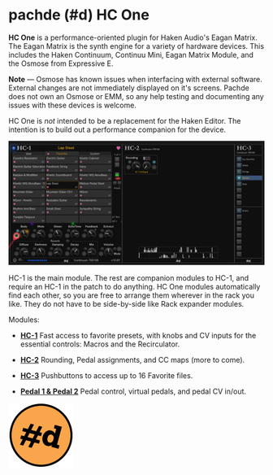 # pachde (#d) HC One

**HC One** is a performance-oriented plugin for Haken Audio's Eagan Matrix.
The Eagan Matrix is the synth engine for a variety of hardware devices.
This includes the Haken Continuum, Continuu Mini, Eagan Matrix Module, and the Osmose from Expressive E.

**Note** — Osmose has known issues when interfacing with external software.
External changes are not immediately displayed on it's screens.
Pachde does not own an Osmose or EMM, so any help testing and documenting any issues with these devices is welcome.

HC One is *not* intended to be a replacement for the Haken Editor.
The intention is to build out a performance companion for the device.

![HC One modules](HC-1.png)

HC-1 is the main module.
The rest are companion modules to HC-1, and require an HC-1 in the patch to do anything.
HC One modules automatically find each other, so you are free to arrange them wherever in the rack you like.
They do not have to be side-by-side like Rack expander modules.

Modules:

- **[HC-1](HC-1.md)** Fast access to favorite presets, with knobs and CV inputs for the essential controls: Macros and the Recirculator.

- **[HC-2](HC-2.md)** Rounding, Pedal assignments, and CC maps (more to come).

- **[HC-3](HC-3.md)** Pushbuttons to access up to 16 Favorite files.

- **[Pedal 1 & Pedal 2](Pedals.md)** Pedal control, virtual pedals, and pedal CV in/out.

![pachde (#d) logo](Logo.svg)
